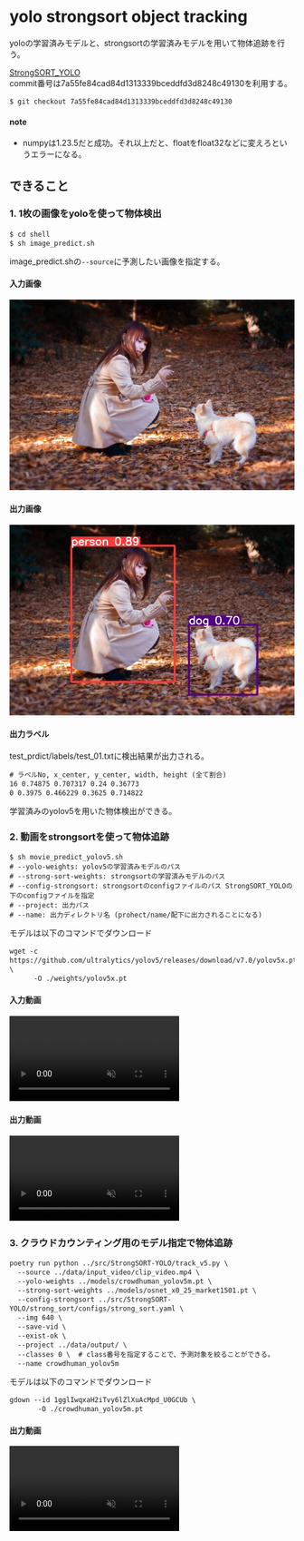 # yolo strongsort object tracking
yoloの学習済みモデルと、strongsortの学習済みモデルを用いて物体追跡を行う。  

[StrongSORT_YOLO](https://github.com/bharath5673/StrongSORT-YOLO)  
commit番号は7a55fe84cad84d1313339bceddfd3d8248c49130を利用する。  
```
$ git checkout 7a55fe84cad84d1313339bceddfd3d8248c49130
```

#### note
- numpyは1.23.5だと成功。それ以上だと、floatをfloat32などに変えろというエラーになる。  

## できること
### 1. 1枚の画像をyoloを使って物体検出

```
$ cd shell
$ sh image_predict.sh
```

image_predict.shの`--source`に予測したい画像を指定する。  

#### 入力画像
![Test Image 1](../data/input_img/test_01.jpg)  

#### 出力画像
![Test Image 1](../data/output/test_predict/test_01.jpg)  

#### 出力ラベル
test_prdict/labels/test_01.txtに検出結果が出力される。  
```
# ラベルNo, x_center, y_center, width, height (全て割合)
16 0.74875 0.707317 0.24 0.36773
0 0.3975 0.466229 0.3625 0.714822
```

学習済みのyolov5を用いた物体検出ができる。  

### 2. 動画をstrongsortを使って物体追跡

```
$ sh movie_predict_yolov5.sh
# --yolo-weights: yolov5の学習済みモデルのパス
# --strong-sort-weights: strongsortの学習済みモデルのパス
# --config-strongsort: strongsortのconfigファイルのパス StrongSORT_YOLOの下のconfigファイルを指定
# --project: 出力パス
# --name: 出力ディレクトリ名 (prohect/name/配下に出力されることになる)
```

モデルは以下のコマンドでダウンロード
```
wget -c https://github.com/ultralytics/yolov5/releases/download/v7.0/yolov5x.pt \
      -O ./weights/yolov5x.pt
```

#### 入力動画
<div><video controls src="https://github.com/ys201810/yolo_strongsort/assets/43543590/30891f45-da40-40db-bf08-edd4db5923fb" muted="false"></video></div>

#### 出力動画
<div><video controls src="https://github.com/ys201810/yolo_strongsort/assets/43543590/c845c830-3339-4470-8d80-96df3d807154" muted="false"></video></div>

### 3. クラウドカウンティング用のモデル指定で物体追跡
```
poetry run python ../src/StrongSORT-YOLO/track_v5.py \
  --source ../data/input_video/clip_video.mp4 \
  --yolo-weights ../models/crowdhuman_yolov5m.pt \
  --strong-sort-weights ../models/osnet_x0_25_market1501.pt \
  --config-strongsort ../src/StrongSORT-YOLO/strong_sort/configs/strong_sort.yaml \
  --img 640 \
  --save-vid \
  --exist-ok \
  --project ../data/output/ \
  --classes 0 \  # class番号を指定することで、予測対象を絞ることができる。
  --name crowdhuman_yolov5m

```

モデルは以下のコマンドでダウンロード

```
gdown --id 1gglIwqxaH2iTvy6lZlXuAcMpd_U0GCUb \
       -O ./crowdhuman_yolov5m.pt
```

#### 出力動画
<div><video controls src="https://github.com/ys201810/yolo_strongsort/assets/43543590/423f0264-7663-485c-9029-c0aa2c0440de" muted="false"></video></div>
